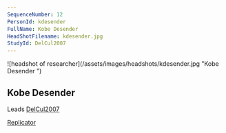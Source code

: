```yaml
---
SequenceNumber: 12
PersonId: kdesender
FullName: Kobe Desender 
HeadShotFilename: kdesender.jpg
StudyId: DelCul2007
---
```

<a name="kdesender">
![headshot of researcher](/assets/images/headshots/kdesender.jpg "Kobe Desender ")

## Kobe Desender 



Leads [DelCul2007](/replications/#DelCul2007)



[Replicator]("replicator")